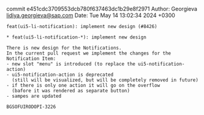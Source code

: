 commit e451cdc3709553dcb780f637463dc1b29e8f2971
Author: Georgieva <lidiya.georgieva@sap.com>
Date:   Tue May 14 13:02:34 2024 +0300

    feat(ui5-li-notification): implement new design (#8426)
    
    * feat(ui5-li-notification-*): implement new design
    
    There is new design for the Notifications.
    In the current pull request we implement the changes for the Notification Item:
    - new slot "menu" is introduced (to replace the ui5-notification-action)
    - ui5-notification-action is deprecated
      (still will be visualized, but will be completely removed in future)
    - if there is only one action it will go on the overflow
      (bafore it was rendered as separate button)
    - sampes are updated
    
    BGSOFUIRODOPI-3226
